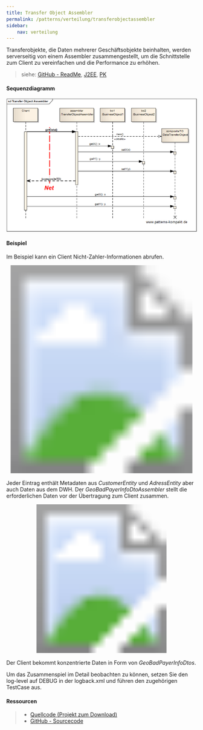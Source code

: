 ```yaml
---
title: Transfer Object Assembler
permalink: /patterns/verteilung/transferobjectassembler
sidebar:
    nav: verteilung
---
```


Transferobjekte, die Daten mehrerer Geschäftsobjekte beinhalten, werden serverseitig von einem Assembler zusammengestellt, um die Schnittstelle zum Client zu vereinfachen und die Performance zu erhöhen.

> siehe: [GitHub - ReadMe](https://github.com/KarlEilebrecht/patterns-kompakt-code/blob/main/src/test/java/de/calamanari/pk/transferobjectassembler/README.md), [J2EE](/literature#j2ee), [PK](/literature#pk)

#### Sequenzdiagramm

![](/images/patterns/transferobjectassembler/transfer_object_assembler_dn.png)

#### Beispiel

Im Beispiel kann ein Client Nicht-Zahler-Informationen abrufen.

<svg version="1.1" xmlns="http://www.w3.org/2000/svg" xmlns:xlink="http://www.w3.org/1999/xlink" viewBox="0 0 591 645">
<image width="591" height="645" xlink:href="/images/patterns/transferobjectassembler/transfer_object_assembler_cx.png"></image> <a xlink:href="https://github.com/KarlEilebrecht/patterns-kompakt-code/blob/main/src/main/java/de/calamanari/pk/transferobjectassembler/GeoBadPayerInfoDtoAssembler.java">
<rect x="25" y="123" fill="#fff" opacity="0" width="290" height="66"></rect>
</a><a xlink:href="https://github.com/KarlEilebrecht/patterns-kompakt-code/blob/main/src/main/java/de/calamanari/pk/transferobjectassembler/CustomerEntity.java">
<rect x="378" y="35" fill="#fff" opacity="0" width="189" height="63"></rect>
</a><a xlink:href="https://github.com/KarlEilebrecht/patterns-kompakt-code/blob/main/src/main/java/de/calamanari/pk/transferobjectassembler/AddressEntity.java">
<rect x="379" y="123" fill="#fff" opacity="0" width="188" height="67"></rect>
</a><a xlink:href="https://github.com/KarlEilebrecht/patterns-kompakt-code/blob/main/src/main/java/de/calamanari/pk/transferobjectassembler/CustomerDwhInfoEntity.java">
<rect x="379" y="217" fill="#fff" opacity="0" width="189" height="65"></rect>
</a><a xlink:href="https://github.com/KarlEilebrecht/patterns-kompakt-code/blob/main/src/main/java/de/calamanari/pk/transferobjectassembler/GeoBadPayerInfoDto.java">
<rect x="378" y="318" fill="#fff" opacity="0" width="189" height="304"></rect>
</a><a xlink:href="https://github.com/KarlEilebrecht/patterns-kompakt-code/blob/main/src/main/java/de/calamanari/pk/transferobjectassembler/CustomerService.java">
<rect x="25" y="318" fill="#fff" opacity="0" width="292" height="95"></rect>
</a>
</svg>

Jeder Eintrag enthält Metadaten aus *CustomerEntity* und *AdressEntity* aber auch Daten aus dem DWH.
Der *GeoBadPayerInfoDtoAssembler* stellt die erforderlichen Daten vor der Übertragung zum Client zusammen.

<svg version="1.1" xmlns="http://www.w3.org/2000/svg" xmlns:xlink="http://www.w3.org/1999/xlink" viewBox="0 0 1236 965">
<image width="1236" height="965" xlink:href="/images/patterns/transferobjectassembler/transfer_object_assembler_dx.png"></image> <a xlink:href="https://github.com/KarlEilebrecht/patterns-kompakt-code/blob/main/src/main/java/de/calamanari/pk/transferobjectassembler/CustomerService.java">
<rect x="226" y="0" fill="#fff" opacity="0" width="91" height="965"></rect>
</a><a xlink:href="https://github.com/KarlEilebrecht/patterns-kompakt-code/blob/main/src/main/java/de/calamanari/pk/transferobjectassembler/GeoBadPayerInfoDtoAssembler.java">
<rect x="419" y="0" fill="#fff" opacity="0" width="155" height="965"></rect>
</a><a xlink:href="https://github.com/KarlEilebrecht/patterns-kompakt-code/blob/main/src/main/java/de/calamanari/pk/transferobjectassembler/CustomerDwhInfoEntity.java">
<rect x="635" y="0" fill="#fff" opacity="0" width="116" height="965"></rect>
</a><a xlink:href="https://github.com/KarlEilebrecht/patterns-kompakt-code/blob/main/src/main/java/de/calamanari/pk/transferobjectassembler/CustomerEntity.java">
<rect x="769" y="0" fill="#fff" opacity="0" width="90" height="965"></rect>
</a><a xlink:href="https://github.com/KarlEilebrecht/patterns-kompakt-code/blob/main/src/main/java/de/calamanari/pk/transferobjectassembler/AddressEntity.java">
<rect x="872" y="0" fill="#fff" opacity="0" width="92" height="965"></rect>
</a><a xlink:href="https://github.com/KarlEilebrecht/patterns-kompakt-code/blob/main/src/main/java/de/calamanari/pk/transferobjectassembler/Database.java">
<rect x="974" y="0" fill="#fff" opacity="0" width="91" height="965"></rect>
</a><a xlink:href="https://github.com/KarlEilebrecht/patterns-kompakt-code/blob/main/src/main/java/de/calamanari/pk/transferobjectassembler/GeoBadPayerInfoDto.java">
<rect x="1082" y="0" fill="#fff" opacity="0" width="105" height="965"></rect>
</a>
</svg>

Der Client bekommt konzentrierte Daten in Form von *GeoBadPayerInfoDtos*.

Um das Zusammenspiel im Detail beobachten zu können, setzen Sie den log-level auf DEBUG in der logback.xml und führen den zugehörigen TestCase aus.

#### Ressourcen

> * [Quellcode (Projekt zum Download)](/patterns#codebeispiele)
> * [GitHub - Sourcecode](https://github.com/KarlEilebrecht/patterns-kompakt-code/blob/main/src/main/java/de/calamanari/pk/transferobjectassembler)